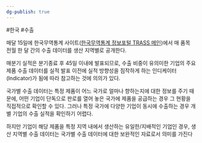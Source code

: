```yaml
---
dg-publish: true
---
```

#한국 #수출 

매달 15일에 한국무역통계 사이트([한국무역통계 정보포털 TRASS 메인](https://www.bandtrass.or.kr/index.do%3Bjsessionid=NCDeba1VyYDCye4Ij-cRs_Oy3DCnitiykXA2usIPgCqwwB0Wtgi0!839551771))에서 매 품목 전월 한 달 간의 수출 데이터를 생산 지역별로 공개한다. 

매분기 실적은 분기종료 후 45일 이내에 발표되므로, 수출 비중이 유의미한 기업의 주요 제품 수출 데이터를 실적 발표 이전에 실적 방향성을 짐작하게 하는 인디케이터(Indicator)가 됨에 따라 참고하는 것에 의의가 있다.

국가별 수출 데이터는 특정 제품이 어느 국가로 얼마나 향하는지에 대한 정보를 주기 때문에, 어떤 기업이 단독으로 판로를 열어 놓은 국가에 제품을 공급하는 경우 그 현황을 직접적으로 확인할 수 있다. 그러나 특정 국가에 다양한 기업이 동시에 수출하는 경우 개별 기업의 수출 실적을 확인하기 어렵다. 

하지만 기업이 해당 제품을 특정 지역 내에서 생산하는 유일한/지배적인 기업인 경우, 생산 지역별 수출 데이터는 국가별 수출 데이터에 대한 보완적인 자료로서 의미를 가진다
